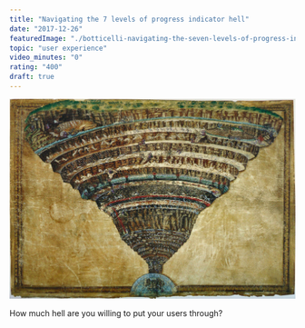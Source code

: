 ```yaml
---
title: "Navigating the 7 levels of progress indicator hell"
date: "2017-12-26"
featuredImage: "./botticelli-navigating-the-seven-levels-of-progress-indicator-hell-mike-zetlow.jpg"
topic: "user experience"
video_minutes: "0"
rating: "400"
draft: true
--- 
```


![](botticelli-navigating-the-seven-levels-of-progress-indicator-hell-mike-zetlow.jpg)

How much hell are you willing to put your users through?